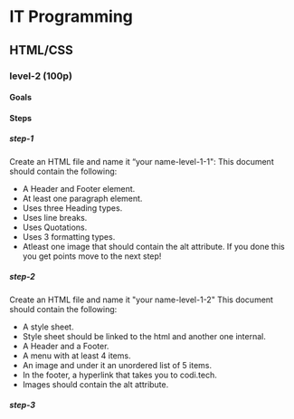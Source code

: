 # IT Programming

## HTML/CSS

### level-2 (100p)

#### Goals


#### Steps

##### step-1 
Create an HTML file and name it “your name-level-1-1": This document should contain the following:
- A Header and Footer element.
- At least one paragraph element.
- Uses three Heading types.
- Uses line breaks.
- Uses Quotations.
- Uses 3 formatting types.
- Atleast one image that should contain the alt attribute. 
If you done this you get points move to the next step!

##### step-2
Create an HTML file and name it "your name-level-1-2" This document should contain the following:
- A style sheet.
- Style sheet should be linked to the html and another one internal.
- A Header and a Footer.
- A menu with at least 4 items.
- An image and under it an unordered list of 5 items.
- In the footer, a hyperlink that takes you to codi.tech.
- Images should contain the alt attribute. 

##### step-3
